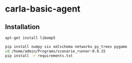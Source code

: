 # carla-basic-agent

## Installation
```bash
apt-get install libomp5

pip install numpy six xmlschema networkx py_trees pygame
cd /home/admin/Programs/scenario_runner-0.9.15
pip install -r requirements.txt
```
